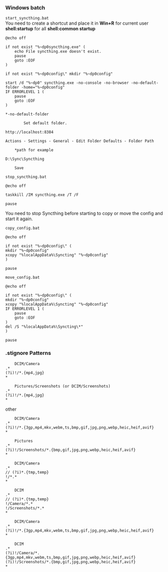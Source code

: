 ### Windows batch

`start_syncthing.bat`  
You need to create a shortcut and place it in **Win+R** for current user **shell:startup** for all **shell:common startup**

```batch
@echo off

if not exist "%~dp0syncthing.exe" (
	echo File syncthing.exe doesn't exist.
	pause
	goto :EOF
)

if not exist "%~dp0config\" mkdir "%~dp0config"

start /d "%~dp0" syncthing.exe -no-console -no-browser -no-default-folder -home="%~dp0config"
IF ERRORLEVEL 1 (
	pause	
	goto :EOF
)
```

`*-no-default-folder`
```
		Set default folder.

http://localhost:8384

Actions - Settings - General - Edit Folder Defaults - Folder Path
	
	*path for example

D:\Sync\Syncthing

	Save
```

`stop_syncthing.bat`
```batch
@echo off

taskkill /IM syncthing.exe /T /F

pause
```

You need to stop Syncthing before starting to copy or move the config and start it again.

`copy_config.bat`
```batch
@echo off

if not exist "%~dp0config\" (
mkdir "%~dp0config"
xcopy "%localAppData%\Syncting" "%~dp0config"
)

pause
```

`move_config.bat`
```batch
@echo off

if not exist "%~dp0config\" (
mkdir "%~dp0config"
xcopy "%localAppData%\Syncting" "%~dp0config"
IF ERRORLEVEL 1 (
	pause	
	goto :EOF
)
del /S "%localAppData%\Syncting\*"
)

pause
```

### .stignore Patterns

```
	DCIM/Camera
.*
(?i)!/*.{mp4,jpg}
*

	Pictures/Screenshots (or DCIM/Screenshots)
.*
(?i)!/*.{mp4,jpg}
*
```

other
```
	DCIM/Camera
.*
(?i)!/*.{3gp,mp4,mkv,webm,ts,bmp,gif,jpg,png,webp,heic,heif,avif}
*

	Pictures
.*
(?i)!/Screenshots/*.{bmp,gif,jpg,png,webp,heic,heif,avif}
*

	DCIM/Camera
.*
// (?i)*.{tmp,temp}
!/*.*
*

	DCIM
.*
// (?i)*.{tmp,temp}
!/Camera/*.*
!/Screenshots/*.*
*

	DCIM/Camera
.*
(?i)!/*.{3gp,mp4,mkv,webm,ts,bmp,gif,jpg,png,webp,heic,heif,avif}
*

	DCIM
.*
(?i)!/Camera/*.{3gp,mp4,mkv,webm,ts,bmp,gif,jpg,png,webp,heic,heif,avif}
(?i)!/Screenshots/*.{bmp,gif,jpg,png,webp,heic,heif,avif}
*
```
